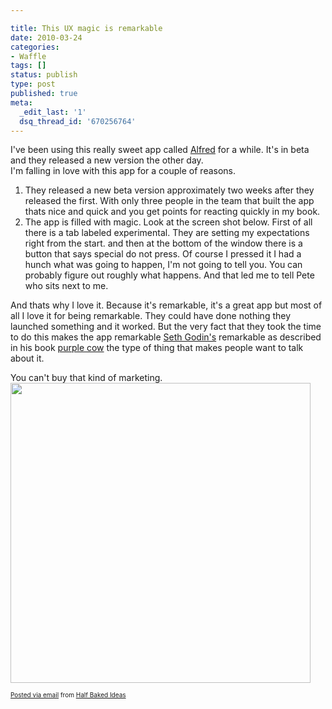 ```yaml
---

title: This UX magic is remarkable
date: 2010-03-24
categories:
- Waffle
tags: []
status: publish
type: post
published: true
meta:
  _edit_last: '1'
  dsq_thread_id: '670256764'
---
```

<div class='posterous_autopost'>I've been using this really sweet app called&nbsp;<a href="http://www.alfredapp.com">Alfred</a>&nbsp;for a while. It's in beta and they released a new version the other day.<div>I'm falling in love with this app for a couple of reasons.</div><p /><div><ol class="MailOutline"><li>They released a new beta version approximately two weeks after they released the first. With only three people in the team that built the app thats nice and quick and you get points for reacting quickly in my book.</li><li>The app is filled with magic. Look at the screen shot below. First of all there is a tab labeled experimental. They are setting my expectations right from the start. and then at the bottom of the window there is a button that says special do not press. Of course I pressed it I had a hunch what was going to happen, I'm not going to tell you. You can probably figure out roughly what happens. And that led me to tell Pete who sits next to me.</li></ol></div><p /><div>And thats why I love it. Because it's remarkable, it's a great app but most of all I love it for being remarkable. They could have done nothing they launched something and it worked. But the very fact that they took the time to do this makes the app remarkable&nbsp;<a href="http://sethgodin.typepad.com/">Seth Godin's</a>&nbsp;remarkable as described in his book&nbsp;<a href="http://www.sethgodin.com/purple/">purple cow</a>&nbsp;the type of thing that makes people want to talk about it.</div><p /><div>You can't buy that kind of marketing.</div><div><img src="http://posterous.com/getfile/files.posterous.com/gavinwye/6MTXsHDq1XEgeeYncsc0JYSw94h1Hwo8a8KhxDGESOF5fttkqnToCneQoGUk/Picture_4.png" width="480"> &nbsp;</div>      <p style="font-size:10px;">  <a href="http://posterous.com">Posted via email</a>   from <a href="http://www.gavinwye.com/this-ux-magic-is-remarkable">Half Baked Ideas</a>  </p>  </div>
